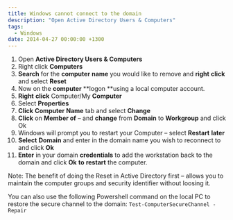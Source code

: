 ```yaml
---
title: Windows cannot connect to the domain
description: "Open Active Directory Users & Computers"
tags:
  - Windows
date: 2014-04-27 00:00:00 +1300
---
```

  1. Open **Active Directory Users & Computers**
  2. Right click **Computers**
  3. **Search** for the **computer** **name** you would like to remove and **right** **click** and select **Reset**
  4. Now on the **computer** **logon **using a local computer account.
  5. **Right** **click** Computer/My **Computer**
  6. Select **Properties**
  7. **Click** **Computer** **Name** tab and select **Change**
  8. **Click** on **Member of** &#8211; and **change** from **Domain** to **Workgroup** and click Ok
  9. Windows will prompt you to restart your Computer &#8211; select **Restart** **later**
 10. **Select** **Domain** and enter in the domain name you wish to reconnect to and click **Ok**
 11. **Enter** in your domain **credentials** to add the workstation back to the domain and click **Ok** **to** **restart** the computer.

Note: The benefit of doing the Reset in Active Directory first &#8211; allows you to maintain the computer groups and security identifier without loosing it.

You can also use the following Powershell command on the local PC to restore the secure channel to the domain: `Test-ComputerSecureChannel -Repair`
